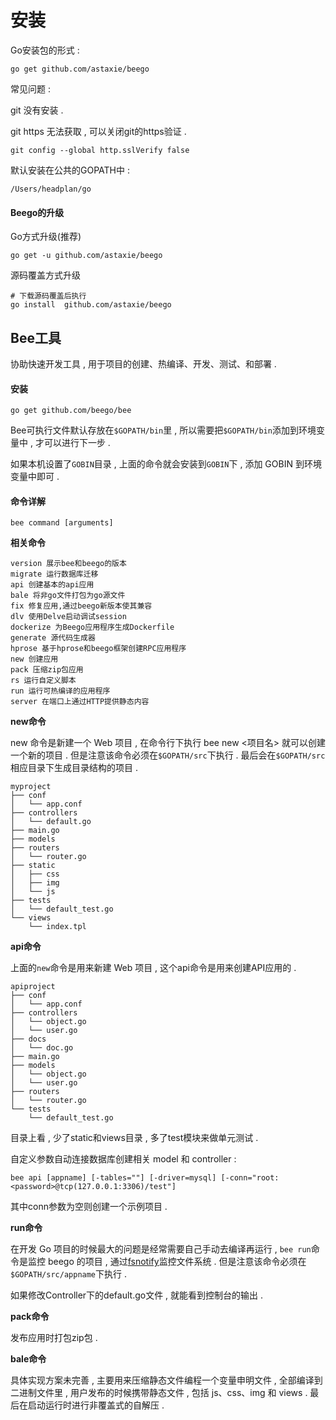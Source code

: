 # 安装

Go安装包的形式 :

```
go get github.com/astaxie/beego
```

常见问题 :

git 没有安装 .

git https 无法获取 , 可以关闭git的https验证 .

```
git config --global http.sslVerify false
```

默认安装在公共的GOPATH中 :

```
/Users/headplan/go
```

#### Beego的升级

Go方式升级\(推荐\)

```
go get -u github.com/astaxie/beego
```

源码覆盖方式升级

```
# 下载源码覆盖后执行
go install  github.com/astaxie/beego
```

## Bee工具

协助快速开发工具 , 用于项目的创建、热编译、开发、测试、和部署 .

#### 安装

```
go get github.com/beego/bee
```

Bee可执行文件默认存放在`$GOPATH/bin`里 , 所以需要把`$GOPATH/bin`添加到环境变量中 , 才可以进行下一步 .

如果本机设置了`GOBIN`目录 , 上面的命令就会安装到`GOBIN`下 , 添加 GOBIN 到环境变量中即可 .

#### 命令详解

```
bee command [arguments]
```

**相关命令**

```
version 展示bee和beego的版本
migrate 运行数据库迁移
api 创建基本的api应用
bale 将非go文件打包为go源文件
fix 修复应用,通过beego新版本使其兼容
dlv 使用Delve启动调试session
dockerize 为Beego应用程序生成Dockerfile
generate 源代码生成器
hprose 基于hprose和beego框架创建RPC应用程序
new 创建应用
pack 压缩zip包应用
rs 运行自定义脚本
run 运行可热编译的应用程序
server 在端口上通过HTTP提供静态内容
```

**new命令**

new 命令是新建一个 Web 项目 , 在命令行下执行 bee new &lt;项目名&gt; 就可以创建一个新的项目 . 但是注意该命令必须在`$GOPATH/src`下执行 . 最后会在`$GOPATH/src`相应目录下生成目录结构的项目 .

```
myproject
├── conf
│   └── app.conf
├── controllers
│   └── default.go
├── main.go
├── models
├── routers
│   └── router.go
├── static
│   ├── css
│   ├── img
│   └── js
├── tests
│   └── default_test.go
└── views
    └── index.tpl
```

**api命令**

上面的`new`命令是用来新建 Web 项目 , 这个api命令是用来创建API应用的 .

```
apiproject
├── conf
│   └── app.conf
├── controllers
│   └── object.go
│   └── user.go
├── docs
│   └── doc.go
├── main.go
├── models
│   └── object.go
│   └── user.go
├── routers
│   └── router.go
└── tests
    └── default_test.go
```

目录上看 , 少了static和views目录 , 多了test模块来做单元测试 .

自定义参数自动连接数据库创建相关 model 和 controller :

```
bee api [appname] [-tables=""] [-driver=mysql] [-conn="root:<password>@tcp(127.0.0.1:3306)/test"]
```

其中conn参数为空则创建一个示例项目 .

**run命令**

在开发 Go 项目的时候最大的问题是经常需要自己手动去编译再运行 , `bee run`命令是监控 beego 的项目 , 通过[fsnotify](https://github.com/howeyc/fsnotify)监控文件系统 . 但是注意该命令必须在`$GOPATH/src/appname`下执行 .

如果修改Controller下的default.go文件 , 就能看到控制台的输出 .

**pack命令**

发布应用时打包zip包 . 

**bale命令**

具体实现方案未完善 , 主要用来压缩静态文件编程一个变量申明文件 , 全部编译到二进制文件里 , 用户发布的时候携带静态文件 , 包括 js、css、img 和 views . 最后在启动运行时进行非覆盖式的自解压 . 

  


